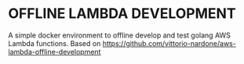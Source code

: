 # OFFLINE LAMBDA DEVELOPMENT

A simple docker environment to offline develop and test golang AWS Lambda functions. 
Based on https://github.com/vittorio-nardone/aws-lambda-offline-development
